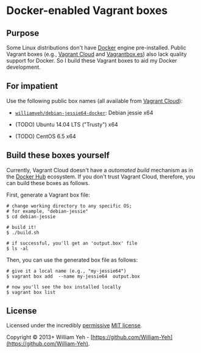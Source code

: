 Docker-enabled Vagrant boxes
============================


## Purpose

Some Linux distributions don't have [Docker](http://www.docker.com) engine pre-installed. Public Vagrant boxes (e.g., [Vagrant Cloud](https://vagrantcloud.com/) and [Vagrantbox.es](http://www.vagrantbox.es/)) also lack quality support for Docker. So I build these Vagrant boxes to aid my Docker development.


## For impatient

Use the following public box names (all available from [Vagrant Cloud](https://vagrantcloud.com/)):

- [`williamyeh/debian-jessie64-docker`](https://vagrantcloud.com/williamyeh/debian-jessie64-docker): Debian jessie x64

- (TODO) Ubuntu 14.04 LTS ("Trusty") x64

- (TODO) CentOS 6.5 x64





## Build these boxes yourself

Currently, Vagrant Cloud doesn't have a *automated build*  mechanism as in the [Docker Hub](https://hub.docker.com/) ecosystem. If you don't trust Vagrant Cloud, therefore, you can build these boxes as follows.

First, generate a Vagrant box file:


```
# change working directory to any specific OS;
# for example, "debian-jessie"
$ cd debian-jessie

# build it!
$ ./build.sh

# if successful, you'll get an 'output.box' file
$ ls -al
```


Then, you can use the generated box file as follows:

```
# give it a local name (e.g., "my-jessie64")
$ vagrant box add  --name my-jessie64  output.box

# now you'll see the box installed locally
$ vagrant box list

```


## License

Licensed under the incredibly [permissive](http://en.wikipedia.org/wiki/Permissive_free_software_licence) [MIT license](http://creativecommons.org/licenses/MIT/).

Copyright © 2013+ William Yeh - [https://github.com/William-Yeh](https://github.com/William-Yeh).
